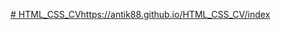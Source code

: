[# HTML_CSS_CV](https://antik88.github.io/HTML_CSS_CV/index)https://antik88.github.io/HTML_CSS_CV/index
